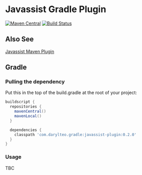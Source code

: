 # Javassist Gradle Plugin

[![Maven Central](https://maven-badges.herokuapp.com/maven-central/com.darylteo.gradle/javassist-plugin/badge.svg)](https://maven-badges.herokuapp.com/maven-central/com.darylteo.gradle/javassist-plugin/)
[![Build Status](https://travis-ci.org/darylteo/javassist-gradle-plugin.svg?branch=master)](https://travis-ci.org/darylteo/javassist-gradle-plugin)

## Also See

[Javassist Maven Plugin](//github.com/icon-Systemhaus-GmbH/javassist-maven-plugin)

## Gradle

### Pulling the dependency 

Put this in the top of the build.gradle at the root of your project:

```groovy
buildscript {
  repositories {
    mavenCentral()
    mavenLocal()
  }

  dependencies {
    classpath 'com.darylteo.gradle:javassist-plugin:0.2.0'
  }
}
````
 
### Usage

TBC
